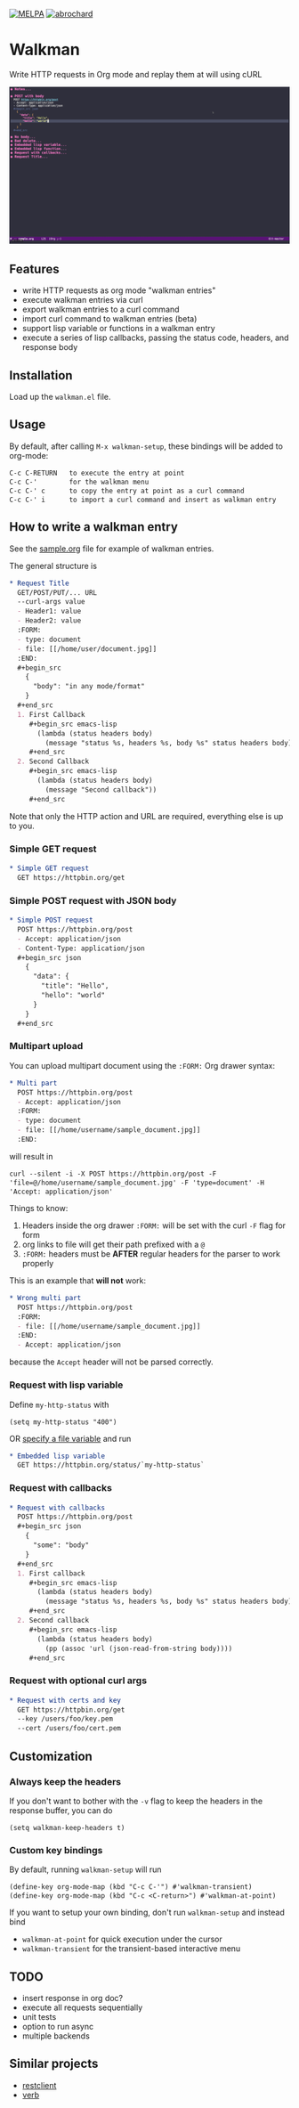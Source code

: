 [![MELPA](https://melpa.org/packages/walkman-badge.svg)](https://melpa.org/#/walkman)
[![abrochard](https://circleci.com/gh/abrochard/walkman.svg?style=svg)](https://app.circleci.com/pipelines/github/abrochard/walkman)

# Walkman

Write HTTP requests in Org mode and replay them at will using cURL

![walkman demo gif](walkman.gif)

## Features
  * write HTTP requests as org mode "walkman entries"
  * execute walkman entries via curl
  * export walkman entries to a curl command
  * import curl command to walkman entries (beta)
  * support lisp variable or functions in a walkman entry
  * execute a series of lisp callbacks, passing the status code, headers, and response body

## Installation
Load up the `walkman.el` file.

## Usage
By default, after calling  `M-x walkman-setup`, these bindings will be added to org-mode:
```
C-c C-RETURN   to execute the entry at point
C-c C-'        for the walkman menu
C-c C-' c      to copy the entry at point as a curl command
C-c C-' i      to import a curl command and insert as walkman entry
```

## How to write a walkman entry
See the [sample.org](sample.org) file for example of walkman entries.

The general structure is
```org
* Request Title
  GET/POST/PUT/... URL
  --curl-args value
  - Header1: value
  - Header2: value
  :FORM:
  - type: document
  - file: [[/home/user/document.jpg]]
  :END:
  #+begin_src
    {
      "body": "in any mode/format"
    }
  #+end_src
  1. First Callback
     #+begin_src emacs-lisp
       (lambda (status headers body)
         (message "status %s, headers %s, body %s" status headers body))
     #+end_src
  2. Second Callback
     #+begin_src emacs-lisp
       (lambda (status headers body)
         (message "Second callback"))
     #+end_src
```
Note that only the HTTP action and URL are required, everything else is up to you.

### Simple GET request
```org
* Simple GET request
  GET https://httpbin.org/get
```

### Simple POST request with JSON body
```org
* Simple POST request
  POST https://httpbin.org/post
  - Accept: application/json
  - Content-Type: application/json
  #+begin_src json
    {
      "data": {
        "title": "Hello",
        "hello": "world"
      }
    }
  #+end_src
```

### Multipart upload
You can upload multipart document using the `:FORM:` Org drawer syntax:
```org
* Multi part
  POST https://httpbin.org/post
  - Accept: application/json
  :FORM:
  - type: document
  - file: [[/home/username/sample_document.jpg]]
  :END:
```
will result in
```shell
curl --silent -i -X POST https://httpbin.org/post -F 'file=@/home/username/sample_document.jpg' -F 'type=document' -H 'Accept: application/json'
```
Things to know:
1. Headers inside the org drawer `:FORM:` will be set with the curl `-F` flag for form
2. org links to file will get their path prefixed with a `@`
3. `:FORM:` headers must be **AFTER** regular headers for the parser to work properly

This is an example that **will not** work:
```org
* Wrong multi part
  POST https://httpbin.org/post
  :FORM:
  - file: [[/home/username/sample_document.jpg]]
  :END:
  - Accept: application/json
```
because the `Accept` header will not be parsed correctly.


### Request with lisp variable
Define `my-http-status` with
```emacs-lisp
(setq my-http-status "400")
```
OR [specify a file variable](https://www.gnu.org/software/emacs/manual/html_node/emacs/Specifying-File-Variables.html#Specifying-File-Variables)
and run
```org
* Embedded lisp variable
  GET https://httpbin.org/status/`my-http-status`
```

### Request with callbacks
```org
* Request with callbacks
  POST https://httpbin.org/post
  #+begin_src json
    {
      "some": "body"
    }
  #+end_src
  1. First callback
     #+begin_src emacs-lisp
       (lambda (status headers body)
         (message "status %s, headers %s, body %s" status headers body))
     #+end_src
  2. Second callback
     #+begin_src emacs-lisp
       (lambda (status headers body)
         (pp (assoc 'url (json-read-from-string body))))
     #+end_src
```

### Request with optional curl args
```org
* Request with certs and key
  GET https://httpbin.org/get
  --key /users/foo/key.pem
  --cert /users/foo/cert.pem
```

## Customization

### Always keep the headers

If you don't want to bother with the `-v` flag to keep the headers in the response buffer, you can do
```
(setq walkman-keep-headers t)
```

### Custom key bindings

By default, running `walkman-setup` will run
```
(define-key org-mode-map (kbd "C-c C-'") #'walkman-transient)
(define-key org-mode-map (kbd "C-c <C-return>") #'walkman-at-point)
```

If you want to setup your own binding, don't run `walkman-setup` and instead bind
  * `walkman-at-point` for quick execution under the cursor
  * `walkman-transient` for the transient-based interactive menu

## TODO
  * insert response in org doc?
  * execute all requests sequentially
  * unit tests
  * option to run async
  * multiple backends

## Similar projects
  * [restclient](https://github.com/pashky/restclient.el)
  * [verb](https://github.com/federicotdn/verb)
